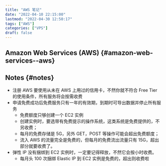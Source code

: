 ```yaml
---
title: "AWS 笔记"
date: "2022-04-10 22:15:00"
lastmod: "2022-04-30 12:50:17"
tags: ["AWS"]
categories: ["VPS"]
draft: false
---
```


## Amazon Web Services (AWS) {#amazon-web-services--aws}


## Notes {#notes}

-   注册 AWS 要使用从未在 AWS 上用过的信用卡，不然你就不符合 Free Tier 的使用条件，所有服务将会按需收费
-   申请免费成功后免费服务只有一年的有效期，到期时可导出数据并停止所有服务
    -   免费额度只够创建一个 EC2 实例
    -   创建实例时，要选带有免费提示的操作系统，这类系统是免费提供的，不另收费；
    -   每月的免费存储是 5G，另外 GET，POST 等操作可能会超出免费额度；
    -   流入 AWS 的流量完全是免费的，但每月的免费流出流量只有 15G，超出部分就要收费了。
-   弹性 IP 没有捆绑到 EC2 实例时，一定要记得释放，不然它会按小时收费。
    -   每月头 100 次捆绑 Elastic IP 到 EC2 实例是免费的，超出则收费啦